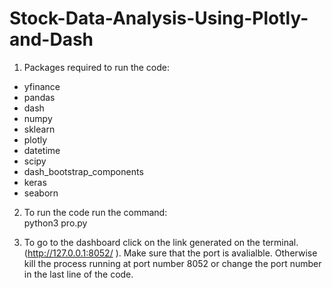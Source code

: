 # Stock-Data-Analysis-Using-Plotly-and-Dash

1. Packages required to run the code:

- yfinance
- pandas
- dash
- numpy
- sklearn
- plotly
- datetime
- scipy
- dash_bootstrap_components
- keras
- seaborn

2. To run the code run the command:  
python3 pro.py

3. To go to the dashboard click on the link generated on the terminal. (http://127.0.0.1:8052/ ). Make sure that the port is avalialble. Otherwise kill the process running at port number 8052 or change the port number in the last line of the code.

